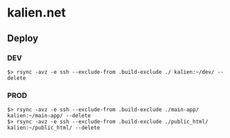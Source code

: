 kalien.net
===========

## Deploy

### DEV
	$> rsync -avz -e ssh --exclude-from .build-exclude ./ kalien:~/dev/ --delete

###  PROD
	$> rsync -avz -e ssh --exclude-from .build-exclude ./main-app/ kalien:~/main-app/ --delete
	$> rsync -avz -e ssh --exclude-from .build-exclude ./public_html/ kalien:~/public_html/ --delete
